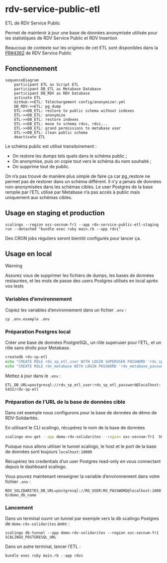 # rdv-service-public-etl

ETL de RDV Service Public

Permet de maintenir à jour une base de données anonymisée utilisée pour les statistiques de RDV Service Public et RDV Insertion

Beaucoup de contexte sur les origines de cet ETL sont disponibles dans la [PR#4362](https://github.com/betagouv/rdv-service-public/pull/4362) de RDV Service Public

## Fonctionnement

```mermaid
sequenceDiagram
    participant ETL as Script ETL
    participant DB_ETL as Metabase Database
    participant DB_RDV as RDV Database
    activate ETL
    GitHub->>ETL: Téléchargement config/anonymizer.yml
    DB_RDV->>ETL: pg_dump
    ETL->>DB_ETL: restore to public schema without indexes
    ETL->>DB_ETL: anonymize
    ETL->>DB_ETL: restore indexes
    ETL->>DB_ETL: move to schema rdvs, rdvi...
    ETL->>DB_ETL: grand permissions to metabase user
    ETL->>DB_ETL: clean public schema
    deactivate ETL
```

Le schéma public est utilisé transitoirement :

- On restore les dumps tels quels dans le schéma public ;
- On anonymise, puis on copie tout vers le schéma du nom souhaité ;
- On supprime tout de public.

On n’a pas trouvé de manière plus simple de faire ça car pg_restore ne permet pas de restorer dans un schéma différent.
Il n’y a jamais de données non-anonymisées dans les schémas cibles.
Le user Postgres de la base remplie par l’ETL utilisé par Metabase n’a pas accès à public mais uniquement aux schémas cibles.

## Usage en staging et production

```shell
scalingo --region osc-secnum-fr1 --app rdv-service-public-etl-staging run --detached "bundle exec ruby main.rb --app rdvi"
```

Des CRON jobs réguliers seront bientôt configurés pour lancer ça.

## Usage en local

> [!WARNING]
> Assurez vous de supprimer les fichiers de dumps, les bases de données restaurées, et les mots de passe des users Postgres utilisés en local après vos tests

### Variables d’environnement

Copiez les variables d’environnement dans un fichier `.env` :

`cp .env.example .env`

### Préparation Postgres local

Créer une base de données PostgreSQL, un rôle superuser pour l’ETL, et un rôle sans droits pour Metabase.

```sh
createdb rdv-sp-etl
echo "CREATE ROLE rdv_sp_etl_user WITH LOGIN SUPERUSER PASSWORD 'rdv_sp_etl_password'" | psql -d rdv-sp-etl;
echo "CREATE ROLE rdv_metabase WITH LOGIN PASSWORD 'rdv_metabase_password'" | psql -d rdv-sp-etl;
```

Mettez à jour dans le `.env` :

`ETL_DB_URL=postgresql://rdv_sp_etl_user:rdv_sp_etl_password@localhost:5432/rdv-sp-etl`

### Préparation de l’URL de la base de données cible

Dans cet exemple nous configurons pour la base de données de démo de RDV-Solidarités.

En utilisant le CLI scalingo, récupérez le nom de la base de données

```sh
scalingo env-get --app demo-rdv-solidarites --region osc-secnum-fr1  SCALINGO_POSTGRESQL_URL | sed -E 's|.*://.*/([^?]+).*|\1|'
```

Puisque nous allons utiliser le tunnel scalingo, le host et le port de la base de données sont toujours `localhost:10000`

Récupérez les credentials d’un user Postgres read-only en vous connectant depuis le dashboard scalingo.

Vous pouvez maintenant renseigner la variable d’environnement dans votre fichier `.env` :

`RDV_SOLIDARITES_DB_URL=postgresql://RO_USER:RO_PASSWORD@localhost:10000/demo_db_name`

### Lancement

Dans un terminal ouvrir un tunnel par exemple vers la db scalingo Postgres de `demo-rdv-solidarites` avec :

```shell
scalingo db-tunnel --app demo-rdv-solidarites --region osc-secnum-fr1  SCALINGO_POSTGRESQL_URL
```

Dans un autre terminal, lancer l’ETL :

```shell
bundle exec ruby main.rb --app rdvs
```
